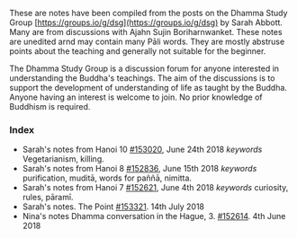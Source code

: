These are notes have been compiled from the posts on the Dhamma Study Group [https://groups.io/g/dsg](https://groups.io/g/dsg) by Sarah Abbott. Many are from discussions with Ajahn Sujin Boriharnwanket. These notes are unedited arnd may contain many Pāli words. They are mostly abstruse points about the teaching and generally not suitable for the beginner.

The Dhamma Study Group is  a discussion forum for anyone interested in understanding the Buddha's teachings. The aim of the discussions is to support the development of understanding of life as taught by the Buddha. Anyone having an interest is welcome to join.  No prior knowledge of Buddhism is required.

### Index

- Sarah's notes from Hanoi 10 [#153020](https://groups.io/g/dsg/message/153020), June 24th 2018 *keywords* Vegetarianism, killing.
- Sarah's notes from Hanoi 8 [#152836](https://groups.io/g/dsg/message/152836), June 15th 2018 *keywords* purification, muditā, words for paññā, nimitta.
- Sarah's notes from Hanoi 7 [#152621](https://groups.io/g/dsg/message/152621), June 4th 2018 *keywords* curiosity, rules, pāramī.
- Sarah's notes. The Point [#153321](https://groups.io/g/dsg/message/153321). 14th July 2018
- Nina's notes Dhamma conversation in the Hague, 3.  [#152614](https://groups.io/g/dsg/message/152614). 4th June 2018
